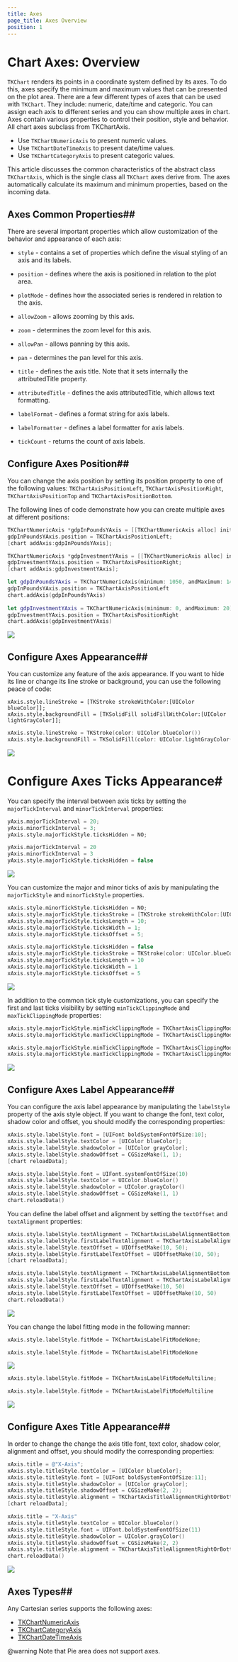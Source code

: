 ```yaml
---
title: Axes
page_title: Axes Overview
position: 1
---
```


# Chart Axes: Overview

<code>TKChart</code> renders its points in a coordinate system defined by its axes. To do this, axes specify the minimum and maximum values that can be presented on the plot area. There are a few different types of axes that can be used with <code>TKChart</code>. They include: numeric, date/time and categoric. You can assign each axis to different series and you can show multiple axes in chart. Axes contain various properties to control their position, style and behavior. All chart axes subclass from TKChartAxis.

- Use <code>TKChartNumericAxis</code> to present numeric values.
- Use <code>TKChartDateTimeAxis</code> to present date/time values.
- Use <code>TKChartCategoryAxis</code> to present categoric values.

This article discusses the common characteristics of the abstract class <code>TKChartAxis</code>, which is the single class all <code>TKChart</code> axes derive from. The axes automatically calculate its maximum and minimum properties, based on the incoming data.

## Axes Common Properties##

There are several important properties which allow customization of the behavior and appearance of each axis:

- <code>style</code> - contains a set of properties which define the visual styling of an axis and its labels.

- <code>position</code> - defines where the axis is positioned in relation to the plot area.

- <code>plotMode</code> - defines how the associated series is rendered in relation to the axis.

- <code>allowZoom</code> - allows zooming by this axis.

- <code>zoom</code> - determines the zoom level for this axis.

- <code>allowPan</code> - allows panning by this axis.

- <code>pan</code> - determines the pan level for this axis.

- <code>title</code> - defines the axis title. Note that it sets internally the attributedTitle property.

- <code>attributedTitle</code> - defines the axis attributedTitle, which allows text formatting.

- <code>labelFormat</code> - defines a format string for axis labels.

- <code>labelFormatter</code> - defines a label formatter for axis labels.

- <code>tickCount</code> - returns the count of axis labels.

## Configure Axes Position##

You can change the axis position by setting its position property to one of the following values:
<code>TKChartAxisPositionLeft</code>, <code>TKChartAxisPositionRight</code>, <code>TKChartAxisPositionTop</code> and <code>TKChartAxisPositionBottom</code>.

The following lines of code demonstrate how you can create multiple axes at different positions:

```Objective-C
TKChartNumericAxis *gdpInPoundsYAxis = [[TKChartNumericAxis alloc] initWithMinimum:@1050 andMaximum:@1400];
gdpInPoundsYAxis.position = TKChartAxisPositionLeft;
[chart addAxis:gdpInPoundsYAxis];

TKChartNumericAxis *gdpInvestmentYAxis = [[TKChartNumericAxis alloc] initWithMinimum:@0 andMaximum:@20];
gdpInvestmentYAxis.position = TKChartAxisPositionRight;
[chart addAxis:gdpInvestmentYAxis];
```
```Swift
let gdpInPoundsYAxis = TKChartNumericAxis(minimum: 1050, andMaximum: 1400)
gdpInPoundsYAxis.position = TKChartAxisPositionLeft
chart.addAxis(gdpInPoundsYAxis)
    
let gdpInvestmentYAxis = TKChartNumericAxis(minimum: 0, andMaximum: 20)
gdpInvestmentYAxis.position = TKChartAxisPositionRight
chart.addAxis(gdpInvestmentYAxis)
```

<img src="../../images/chart-axes-types009.png"/>

## Configure Axes Appearance##

You can customize any feature of the axis appearance. If you want to hide its line or change its line stroke or background, you can use the following peace of code:

```Objective-
xAxis.style.lineStroke = [TKStroke strokeWithColor:[UIColor blueColor]];
xAxis.style.backgroundFill = [TKSolidFill solidFillWithColor:[UIColor lightGrayColor]];
```
```Swift
xAxis.style.lineStroke = TKStroke(color: UIColor.blueColor())
xAxis.style.backgroundFill = TKSolidFill(color: UIColor.lightGrayColor())
```

<img src="../../images/chart-axes-types001.png"/>

# Configure Axes Ticks Appearance#

You can specify the interval between axis ticks by setting the <code>majorTickInterval</code> and <code>minorTickInterval</code> properties:

```Objective-C
yAxis.majorTickInterval = 20;
yAxis.minorTickInterval = 3;
yAxis.style.majorTickStyle.ticksHidden = NO;
```
```Swift
yAxis.majorTickInterval = 20
yAxis.minorTickInterval = 3
yAxis.style.majorTickStyle.ticksHidden = false
```

<img src="../../images/chart-axes-types008.png"/>

You can customize the major and minor ticks of axis by manipulating the <code>majorTickStyle</code> and <code>minorTickStyle</code> properties.

```Objective-C
xAxis.style.minorTickStyle.ticksHidden = NO;
xAxis.style.majorTickStyle.ticksStroke = [TKStroke strokeWithColor:[UIColor blueColor]];
xAxis.style.majorTickStyle.ticksLength = 10;
xAxis.style.majorTickStyle.ticksWidth = 1;
xAxis.style.majorTickStyle.ticksOffset = 5;
```
```Swift
xAxis.style.majorTickStyle.ticksHidden = false
xAxis.style.majorTickStyle.ticksStroke = TKStroke(color: UIColor.blueColor())
xAxis.style.majorTickStyle.ticksLength = 10
xAxis.style.majorTickStyle.ticksWidth = 1
xAxis.style.majorTickStyle.ticksOffset = 5
```

<img src="../../images/chart-axes-types002.png"/>

In addition to the common tick style customizations, you can specify the first and last ticks visibility by setting <code>minTickClippingMode</code> and <code>maxTickClippingMode</code> properties:

```Objective-C
xAxis.style.majorTickStyle.minTickClippingMode = TKChartAxisClippingModeHidden;
xAxis.style.majorTickStyle.maxTickClippingMode = TKChartAxisClippingModeVisible;
```
```Swift
xAxis.style.majorTickStyle.minTickClippingMode = TKChartAxisClippingModeHidden
xAxis.style.majorTickStyle.maxTickClippingMode = TKChartAxisClippingModeVisible
```

<img src="../../images/chart-axes-types003.png"/>

## Configure Axes Label Appearance##

You can configure the axis label appearance by manipulating the <code>labelStyle</code> property of the axis style object. If you want to change the font, text color, shadow color and offset, you should modify the corresponding properties:

```Objective-C
xAxis.style.labelStyle.font = [UIFont boldSystemFontOfSize:10];
xAxis.style.labelStyle.textColor = [UIColor blueColor];
xAxis.style.labelStyle.shadowColor = [UIColor grayColor];
xAxis.style.labelStyle.shadowOffset = CGSizeMake(1, 1);
[chart reloadData];
```
```Swift
xAxis.style.labelStyle.font = UIFont.systemFontOfSize(10)
xAxis.style.labelStyle.textColor = UIColor.blueColor()
xAxis.style.labelStyle.shadowColor = UIColor.grayColor()
xAxis.style.labelStyle.shadowOffset = CGSizeMake(1, 1)
chart.reloadData()
```

You can define the label offset and alignment by setting the <code>textOffset</code> and <code>textAlignment</code> properties:

```Objective-C
xAxis.style.labelStyle.textAlignment = TKChartAxisLabelAlignmentBottom;
xAxis.style.labelStyle.firstLabelTextAlignment = TKChartAxisLabelAlignmentBottom;
xAxis.style.labelStyle.textOffset = UIOffsetMake(10, 50);
xAxis.style.labelStyle.firstLabelTextOffset = UIOffsetMake(10, 50);
[chart reloadData];
```
```Swift
xAxis.style.labelStyle.textAlignment = TKChartAxisLabelAlignmentBottom
xAxis.style.labelStyle.firstLabelTextAlignment = TKChartAxisLabelAlignmentBottom
xAxis.style.labelStyle.textOffset = UIOffsetMake(10, 50)
xAxis.style.labelStyle.firstLabelTextOffset = UIOffsetMake(10, 50)
chart.reloadData()
```

<img src="../../images/chart-axes-types004.png"/>

You can change the label fitting mode in the following manner:

```Objective-C
xAxis.style.labelStyle.fitMode = TKChartAxisLabelFitModeNone;
```
```Swift
xAxis.style.labelStyle.fitMode = TKChartAxisLabelFitModeNone
```

<img src="../../images/chart-axes-types005.png"/>

```Objective-C
xAxis.style.labelStyle.fitMode = TKChartAxisLabelFitModeMultiline;
```
```Swift
xAxis.style.labelStyle.fitMode = TKChartAxisLabelFitModeMultiline
```

<img src="../../images/chart-axes-types006.png"/>

## Configure Axes Title Appearance##

In order to change the change the axis title font, text color, shadow color, alignment and offset, you should modify the corresponding properties:

```Objective-C
xAxis.title = @"X-Axis";
xAxis.style.titleStyle.textColor = [UIColor blueColor];
xAxis.style.titleStyle.font = [UIFont boldSystemFontOfSize:11];
xAxis.style.titleStyle.shadowColor = [UIColor grayColor];
xAxis.style.titleStyle.shadowOffset = CGSizeMake(2, 2);
xAxis.style.titleStyle.alignment = TKChartAxisTitleAlignmentRightOrBottom;
[chart reloadData];
```
```Swift
xAxis.title = "X-Axis"
xAxis.style.titleStyle.textColor = UIColor.blueColor()
xAxis.style.titleStyle.font = UIFont.boldSystemFontOfSize(11)
xAxis.style.titleStyle.shadowColor = UIColor.grayColor()
xAxis.style.titleStyle.shadowOffset = CGSizeMake(2, 2)
xAxis.style.titleStyle.alignment = TKChartAxisTitleAlignmentRightOrBottom
chart.reloadData()
```

<img src="../../images/chart-axes-types007.png"/>

## Axes Types##

Any Cartesian series supports the following axes:

- [TKChartNumericAxis](numeric)
- [TKChartCategoryAxis](categoric)
- [TKChartDateTimeAxis](datetime)

@warning Note that Pie area does not support axes.

